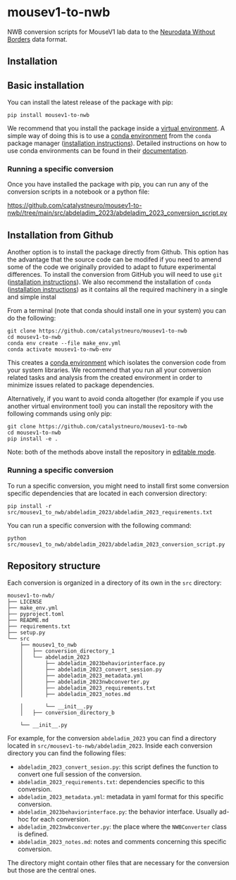 # mousev1-to-nwb
NWB conversion scripts for MouseV1 lab data to the [Neurodata Without Borders](https://nwb-overview.readthedocs.io/) data format.


## Installation
## Basic installation

You can install the latest release of the package with pip:

```
pip install mousev1-to-nwb
```

We recommend that you install the package inside a [virtual environment](https://docs.python.org/3/tutorial/venv.html). A simple way of doing this is to use a [conda environment](https://docs.conda.io/projects/conda/en/latest/user-guide/concepts/environments.html) from the `conda` package manager ([installation instructions](https://docs.conda.io/en/latest/miniconda.html)). Detailed instructions on how to use conda environments can be found in their [documentation](https://docs.conda.io/projects/conda/en/latest/user-guide/tasks/manage-environments.html).

### Running a specific conversion
Once you have installed the package with pip, you can run any of the conversion scripts in a notebook or a python file:

https://github.com/catalystneuro/mousev1-to-nwb//tree/main/src/abdeladim_2023/abdeladim_2023_conversion_script.py




## Installation from Github
Another option is to install the package directly from Github. This option has the advantage that the source code can be modifed if you need to amend some of the code we originally provided to adapt to future experimental differences. To install the conversion from GitHub you will need to use `git` ([installation instructions](https://github.com/git-guides/install-git)). We also recommend the installation of `conda` ([installation instructions](https://docs.conda.io/en/latest/miniconda.html)) as it contains all the required machinery in a single and simple instal

From a terminal (note that conda should install one in your system) you can do the following:

```
git clone https://github.com/catalystneuro/mousev1-to-nwb
cd mousev1-to-nwb
conda env create --file make_env.yml
conda activate mousev1-to-nwb-env
```

This creates a [conda environment](https://docs.conda.io/projects/conda/en/latest/user-guide/concepts/environments.html) which isolates the conversion code from your system libraries.  We recommend that you run all your conversion related tasks and analysis from the created environment in order to minimize issues related to package dependencies.

Alternatively, if you want to avoid conda altogether (for example if you use another virtual environment tool) you can install the repository with the following commands using only pip:

```
git clone https://github.com/catalystneuro/mousev1-to-nwb
cd mousev1-to-nwb
pip install -e .
```

Note:
both of the methods above install the repository in [editable mode](https://pip.pypa.io/en/stable/cli/pip_install/#editable-installs).

### Running a specific conversion
To run a specific conversion, you might need to install first some conversion specific dependencies that are located in each conversion directory:
```
pip install -r src/mousev1_to_nwb/abdeladim_2023/abdeladim_2023_requirements.txt
```

You can run a specific conversion with the following command:
```
python src/mousev1_to_nwb/abdeladim_2023/abdeladim_2023_conversion_script.py
```

## Repository structure
Each conversion is organized in a directory of its own in the `src` directory:

    mousev1-to-nwb/
    ├── LICENSE
    ├── make_env.yml
    ├── pyproject.toml
    ├── README.md
    ├── requirements.txt
    ├── setup.py
    └── src
        ├── mousev1_to_nwb
        │   ├── conversion_directory_1
        │   └── abdeladim_2023
        │       ├── abdeladim_2023behaviorinterface.py
        │       ├── abdeladim_2023_convert_session.py
        │       ├── abdeladim_2023_metadata.yml
        │       ├── abdeladim_2023nwbconverter.py
        │       ├── abdeladim_2023_requirements.txt
        │       ├── abdeladim_2023_notes.md

        │       └── __init__.py
        │   ├── conversion_directory_b

        └── __init__.py

 For example, for the conversion `abdeladim_2023` you can find a directory located in `src/mousev1-to-nwb/abdeladim_2023`. Inside each conversion directory you can find the following files:

* `abdeladim_2023_convert_sesion.py`: this script defines the function to convert one full session of the conversion.
* `abdeladim_2023_requirements.txt`: dependencies specific to this conversion.
* `abdeladim_2023_metadata.yml`: metadata in yaml format for this specific conversion.
* `abdeladim_2023behaviorinterface.py`: the behavior interface. Usually ad-hoc for each conversion.
* `abdeladim_2023nwbconverter.py`: the place where the `NWBConverter` class is defined.
* `abdeladim_2023_notes.md`: notes and comments concerning this specific conversion.

The directory might contain other files that are necessary for the conversion but those are the central ones.
